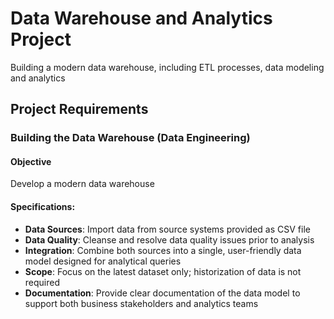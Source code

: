 # Data Warehouse and Analytics Project
Building a modern data warehouse, including ETL processes, data modeling and analytics

## Project Requirements

### Building the Data Warehouse (Data Engineering)

#### Objective
Develop a modern data warehouse 

#### Specifications:
- **Data Sources**: Import data from source systems provided as CSV file
- **Data Quality**: Cleanse and resolve data quality issues prior to analysis
- **Integration**: Combine both sources into a single, user-friendly data model designed for analytical queries
- **Scope**: Focus on the latest dataset only; historization of data is not required
- **Documentation**: Provide clear documentation of the data model to support both business stakeholders and analytics teams
